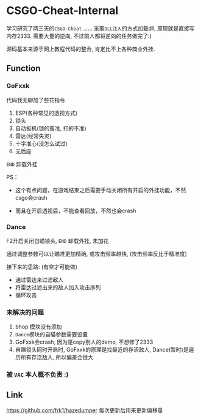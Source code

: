 # CSGO-Cheat-Internal

学习研究了两三天的`CSGO-Cheat` ...... 采取`DLL注入`的方式加载dll, 原理就是直接写内存2333. 需要大量的逆向, 不过前人都将逆向的任务做完了:)

源码基本来源于网上教程代码的整合, 肯定比不上各种商业外挂.

## Function

### GoFxxk

代码我无聊加了些花指令

1. ESP(各种常见的透视方式)
2. 锁头
3. 自动扳机(锁的蛮准, 打的不准)
4. 雷达(经常失灵)
5. 十字准心(没怎么试过)
6. 无后座

`END` 卸载外挂

PS：
- 这个有点问题，在游戏结束之后需要手动关闭所有开启的外挂功能，不然csgo会crash

- 而且在开启透视后，不能查看回放，不然也会crash

### Dance

F2开启关闭自瞄锁头, `END` 卸载外挂, 未加花

通过调整参数可以让瞄准更加精确, 或攻击频率越快, (攻击频率反比于精准度)

接下来的思路: (有空才可能做)

- 通过雷达来过滤敌人
- 将雷达过滤出来的敌人加入攻击序列
- 循环攻击

### 未解决的问题

1. bhop 模块没有添加
2. `Dance`模块的自瞄参数需要设置
3. GoFxxk会crash, 因为是copy别人的demo, 不想修了2333
4. 自瞄锁头同时开启时, GoFxxk的原理是找最近的存活敌人, Dance(暂时)是遍历所有存活敌人,  所以偏差会很大

### 被 `VAC` 本人概不负责 :)

## Link

https://github.com/frk1/hazedumper 每次更新后用来更新偏移量

